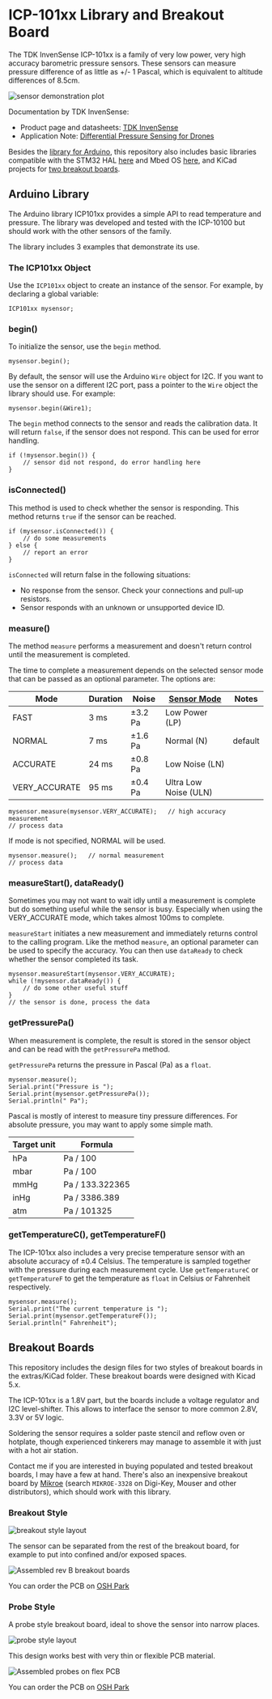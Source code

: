 # ICP-101xx Library and Breakout Board

The TDK InvenSense ICP-101xx is a family of very low power, very high accuracy barometric pressure sensors. These sensors can measure pressure difference of as little as +/- 1 Pascal, which is equivalent to altitude differences of 8.5cm.

![sensor demonstration plot](./extras/Images/sensor-plot.png)

Documentation by TDK InvenSense:
* Product page and datasheets: [TDK InvenSense](https://www.invensense.com/products/1-axis/icp-101xx/)
* Application Note: [Differential Pressure Sensing for Drones](https://www.invensense.com/download-pdf/an-000119-differential-pressure-sensing-using-icm-20789-for-altitude-hold-in-drones/)

Besides the [library for Arduino](#arduino-library), this repository also includes basic libraries compatible with the STM32 HAL [here](./extras/stm32-hal) and Mbed OS [here](./extras/mbed), and KiCad projects for [two breakout boards](#breakout-boards).

## Arduino Library

The Arduino library ICP101xx provides a simple API to read temperature and pressure. The library was developed and tested with the ICP-10100 but should work with the other sensors of the family.

The library includes 3 examples that demonstrate its use.

### The ICP101xx Object

Use the `ICP101xx` object to create an instance of the sensor. For example, by declaring a global variable:

```
ICP101xx mysensor;
```

### begin()

To initialize the sensor, use the `begin` method.

```
mysensor.begin();
```

By default, the sensor will use the Arduino `Wire` object for I2C. If you want to use the sensor on a different I2C port, pass a pointer to the `Wire` object the library should use. For example:

```
mysensor.begin(&Wire1);
```

The `begin` method connects to the sensor and reads the calibration data. It will return `false`, if the sensor does not respond. This can be used for error handling.

```
if (!mysensor.begin()) {
	// sensor did not respond, do error handling here
}
```

### isConnected()

This method is used to check whether the sensor is responding. This method returns `true` if the sensor can be reached.

```
if (mysensor.isConnected()) {
	// do some measurements
} else {
	// report an error
}
```

`isConnected` will return false in the following situations:

- No response from the sensor. Check your connections and pull-up resistors.
- Sensor responds with an unknown or unsupported device ID.

### measure()

The method `measure` performs a measurement and doesn't return control until the measurement is completed.

The time to complete a measurement depends on the selected sensor mode that can be passed as an optional parameter. The options are:

|Mode|Duration|Noise|[Sensor Mode](http://www.invensense.com/wp-content/uploads/2019/02/DS-000186-ICP-101xx-v1.1.pdf#%5B%7B%22num%22%3A12%2C%22gen%22%3A0%7D%2C%7B%22name%22%3A%22XYZ%22%7D%2C34%2C530%2C0%5D)|Notes|
|--|--|--|--|--|
|FAST|3 ms|±3.2 Pa|Low Power (LP)| |
|NORMAL|7 ms|±1.6 Pa|Normal (N)|default|
|ACCURATE|24 ms|±0.8 Pa|Low Noise (LN)| |
|VERY_ACCURATE|95 ms|±0.4 Pa|Ultra Low Noise (ULN)| |

```
mysensor.measure(mysensor.VERY_ACCURATE);	// high accuracy measurement
// process data
```

If mode is not specified, NORMAL will be used.

```
mysensor.measure();	  // normal measurement
// process data
```

### measureStart(), dataReady()

Sometimes you may not want to wait idly until a measurement is complete but do something useful while the sensor is busy. Especially when using the VERY_ACCURATE mode, which takes almost 100ms to complete.

`measureStart` initiates a new measurement and immediately returns control to the calling program. Like the method `measure`, an optional parameter can be used to specify the accuracy. You can then use `dataReady` to check whether the sensor completed its task.

```
mysensor.measureStart(mysensor.VERY_ACCURATE);
while (!mysensor.dataReady()) {
	// do some other useful stuff
}
// the sensor is done, process the data
```

### getPressurePa()

When measurement is complete, the result is stored in the sensor object and can be read with the `getPressurePa` method.

`getPressurePa` returns the pressure in Pascal (Pa) as a `float`.

```
mysensor.measure();
Serial.print("Pressure is ");
Serial.print(mysensor.getPressurePa());
Serial.println(" Pa");
```

Pascal is mostly of interest to measure tiny pressure differences. For absolute pressure, you may want to apply some simple math.

|Target unit|Formula|
|--|--|
|hPa|Pa / 100|
|mbar|Pa / 100|
|mmHg|Pa / 133.322365|
|inHg|Pa / 3386.389|
|atm|Pa / 101325|

### getTemperatureC(), getTemperatureF()

The ICP-101xx also includes a very precise temperature sensor with an absolute accuracy of ±0.4 Celsius. The temperature is sampled together with the pressure during each measurement cycle. Use `getTemperatureC` or `getTemperatureF` to get the temperature as `float` in Celsius or Fahrenheit respectively.

```
mysensor.measure();
Serial.print("The current temperature is ");
Serial.print(mysensor.getTemperatureF());
Serial.println(" Fahrenheit");
```

## Breakout Boards

This repository includes the design files for two styles of breakout boards in the extras/KiCad folder. These breakout boards were designed with Kicad 5.x. 

The ICP-101xx is a 1.8V part, but the boards include a voltage regulator and I2C level-shifter. This allows to interface the sensor to more common 2.8V, 3.3V or 5V logic.

Soldering the sensor requires a solder paste stencil and reflow oven or hotplate, though experienced tinkerers may manage to assemble it with just with a hot air station.

Contact me if you are interested in buying populated and tested breakout boards, I may have a few at hand. There's also an inexpensive breakout board by [Mikroe](https://www.mikroe.com/altitude-3-click) (search `MIKROE-3328` on Digi-Key, Mouser and other distributors), which should work with this library.

### Breakout Style

![breakout style layout](./extras/Images/breakout-layout.png)

The sensor can be separated from the rest of the breakout board, for example to put into confined and/or exposed spaces.

![Assembled rev B breakout boards](./extras/Images/breakout-rev-b.jpg)

You can order the PCB on [OSH Park](https://oshpark.com/shared_projects/2vvKCdQE)

### Probe Style

A probe style breakout board, ideal to shove the sensor into narrow places.

![probe style layout](./extras/Images/probe-layout.png)

This design works best with very thin or flexible PCB material.

![Assembled probes on flex PCB](./extras/Images/flex-probe.jpg)

You can order the PCB on [OSH Park](https://oshpark.com/shared_projects/IjXrtBOE)
